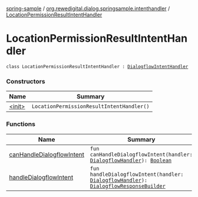 [spring-sample](../../index.md) / [org.rewedigital.dialog.springsample.intenthandler](../index.md) / [LocationPermissionResultIntentHandler](./index.md)

# LocationPermissionResultIntentHandler

`class LocationPermissionResultIntentHandler : `[`DialogflowIntentHandler`](https://github.com/rewe-digital-incubator/dialog/blob/master/docs/core/org.rewedigital.dialog.handler/-dialogflow-intent-handler/index.md)

### Constructors

| Name | Summary |
|---|---|
| [&lt;init&gt;](-init-.md) | `LocationPermissionResultIntentHandler()` |

### Functions

| Name | Summary |
|---|---|
| [canHandleDialogflowIntent](can-handle-dialogflow-intent.md) | `fun canHandleDialogflowIntent(handler: `[`DialogflowHandler`](https://github.com/rewe-digital-incubator/dialog/blob/master/docs/core/org.rewedigital.dialog.handler/-dialogflow-handler/index.md)`): `[`Boolean`](https://kotlinlang.org/api/latest/jvm/stdlib/kotlin/-boolean/index.html) |
| [handleDialogflowIntent](handle-dialogflow-intent.md) | `fun handleDialogflowIntent(handler: `[`DialogflowHandler`](https://github.com/rewe-digital-incubator/dialog/blob/master/docs/core/org.rewedigital.dialog.handler/-dialogflow-handler/index.md)`): `[`DialogflowResponseBuilder`](https://github.com/rewe-digital-incubator/dialog/blob/master/docs/core/org.rewedigital.dialog.handler/-dialogflow-response-builder/index.md) |
